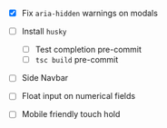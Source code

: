 - [x] Fix `aria-hidden` warnings on modals

- [ ] Install `husky`
  - [ ] Test completion pre-commit
  - [ ] `tsc build` pre-commit
- [ ] Side Navbar
- [ ] Float input on numerical fields
- [ ] Mobile friendly touch hold
